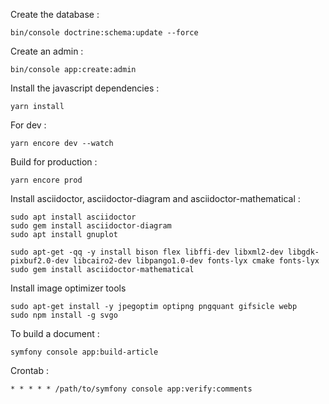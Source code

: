 Create the database :
    
    bin/console doctrine:schema:update --force
Create an admin :

    bin/console app:create:admin

Install the javascript dependencies :

    yarn install
    
For dev :

    yarn encore dev --watch

Build for production :

    yarn encore prod

Install asciidoctor, asciidoctor-diagram and asciidoctor-mathematical :

    sudo apt install asciidoctor
    sudo gem install asciidoctor-diagram
    sudo apt install gnuplot

    sudo apt-get -qq -y install bison flex libffi-dev libxml2-dev libgdk-pixbuf2.0-dev libcairo2-dev libpango1.0-dev fonts-lyx cmake fonts-lyx
    sudo gem install asciidoctor-mathematical

Install image optimizer tools

    sudo apt-get install -y jpegoptim optipng pngquant gifsicle webp
    sudo npm install -g svgo

To build a document :

    symfony console app:build-article

Crontab :
    
    * * * * * /path/to/symfony console app:verify:comments
